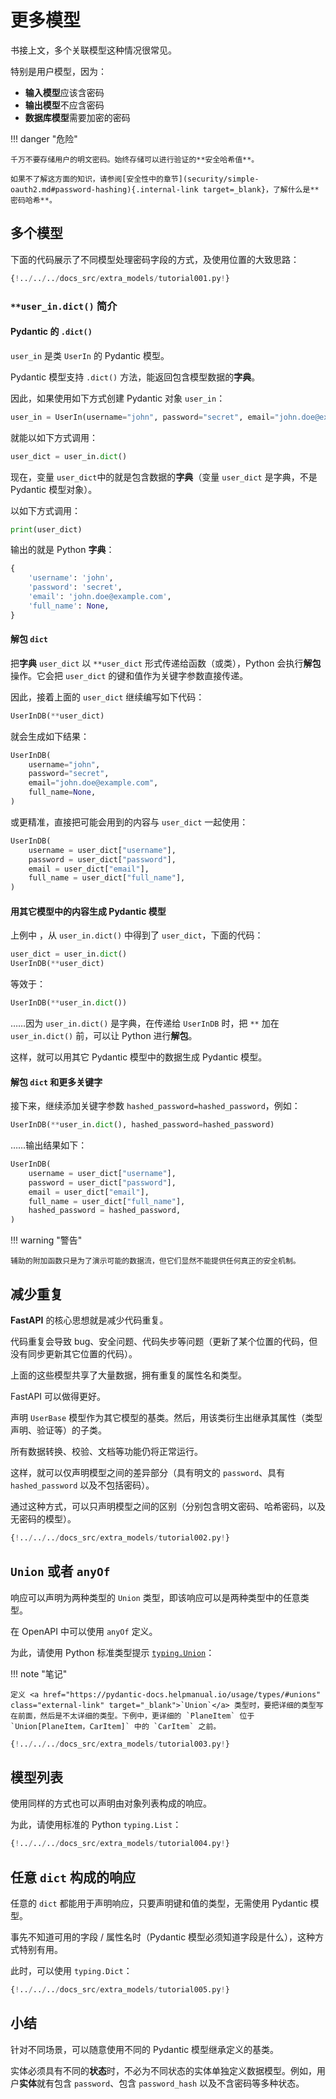 # 更多模型

书接上文，多个关联模型这种情况很常见。

特别是用户模型，因为：

* **输入模型**应该含密码
* **输出模型**不应含密码
* **数据库模型**需要加密的密码

!!! danger "危险"

    千万不要存储用户的明文密码。始终存储可以进行验证的**安全哈希值**。
    
    如果不了解这方面的知识，请参阅[安全性中的章节](security/simple-oauth2.md#password-hashing){.internal-link target=_blank}，了解什么是**密码哈希**。

## 多个模型

下面的代码展示了不同模型处理密码字段的方式，及使用位置的大致思路：

```Python hl_lines="9  11  16  22  24  29-30  33-35  40-41"
{!../../../docs_src/extra_models/tutorial001.py!}
```

### `**user_in.dict()` 简介

#### Pydantic 的 `.dict()`

`user_in` 是类 `UserIn` 的 Pydantic 模型。

Pydantic 模型支持 `.dict()` 方法，能返回包含模型数据的**字典**。

因此，如果使用如下方式创建 Pydantic 对象 `user_in`：

```Python
user_in = UserIn(username="john", password="secret", email="john.doe@example.com")
```

就能以如下方式调用：

```Python
user_dict = user_in.dict()
```

现在，变量 `user_dict`中的就是包含数据的**字典**（变量 `user_dict` 是字典，不是 Pydantic 模型对象）。

以如下方式调用：

```Python
print(user_dict)
```

输出的就是 Python **字典**：

```Python
{
    'username': 'john',
    'password': 'secret',
    'email': 'john.doe@example.com',
    'full_name': None,
}
```

#### 解包 `dict`

把**字典** `user_dict` 以 `**user_dict` 形式传递给函数（或类），Python 会执行**解包**操作。它会把 `user_dict` 的键和值作为关键字参数直接传递。

因此，接着上面的 `user_dict` 继续编写如下代码：

```Python
UserInDB(**user_dict)
```

就会生成如下结果：

```Python
UserInDB(
    username="john",
    password="secret",
    email="john.doe@example.com",
    full_name=None,
)
```

或更精准，直接把可能会用到的内容与 `user_dict` 一起使用：

```Python
UserInDB(
    username = user_dict["username"],
    password = user_dict["password"],
    email = user_dict["email"],
    full_name = user_dict["full_name"],
)
```

#### 用其它模型中的内容生成 Pydantic 模型

上例中 ，从 `user_in.dict()` 中得到了 `user_dict`，下面的代码：

```Python
user_dict = user_in.dict()
UserInDB(**user_dict)
```

等效于：

```Python
UserInDB(**user_in.dict())
```

……因为 `user_in.dict()` 是字典，在传递给 `UserInDB` 时，把 `**` 加在  `user_in.dict()` 前，可以让 Python 进行**解包**。

这样，就可以用其它 Pydantic 模型中的数据生成 Pydantic 模型。

#### 解包 `dict` 和更多关键字

接下来，继续添加关键字参数 `hashed_password=hashed_password`，例如：

```Python
UserInDB(**user_in.dict(), hashed_password=hashed_password)
```

……输出结果如下：

```Python
UserInDB(
    username = user_dict["username"],
    password = user_dict["password"],
    email = user_dict["email"],
    full_name = user_dict["full_name"],
    hashed_password = hashed_password,
)
```

!!! warning "警告"

    辅助的附加函数只是为了演示可能的数据流，但它们显然不能提供任何真正的安全机制。

## 减少重复

**FastAPI** 的核心思想就是减少代码重复。

代码重复会导致 bug、安全问题、代码失步等问题（更新了某个位置的代码，但没有同步更新其它位置的代码）。

上面的这些模型共享了大量数据，拥有重复的属性名和类型。

FastAPI 可以做得更好。

声明 `UserBase` 模型作为其它模型的基类。然后，用该类衍生出继承其属性（类型声明、验证等）的子类。

所有数据转换、校验、文档等功能仍将正常运行。

这样，就可以仅声明模型之间的差异部分（具有明文的 `password`、具有 `hashed_password` 以及不包括密码）。

通过这种方式，可以只声明模型之间的区别（分别包含明文密码、哈希密码，以及无密码的模型）。

```Python hl_lines="9  15-16  19-20  23-24"
{!../../../docs_src/extra_models/tutorial002.py!}
```

## `Union` 或者 `anyOf`

响应可以声明为两种类型的 `Union` 类型，即该响应可以是两种类型中的任意类型。

在 OpenAPI 中可以使用 `anyOf` 定义。

为此，请使用 Python 标准类型提示 <a href="https://docs.python.org/3/library/typing.html#typing.Union" class="external-link" target="_blank">`typing.Union`</a>：

!!! note "笔记"

    定义 <a href="https://pydantic-docs.helpmanual.io/usage/types/#unions" class="external-link" target="_blank">`Union`</a> 类型时，要把详细的类型写在前面，然后是不太详细的类型。下例中，更详细的 `PlaneItem` 位于 `Union[PlaneItem，CarItem]` 中的 `CarItem` 之前。

```Python hl_lines="1  14-15  18-20  33"
{!../../../docs_src/extra_models/tutorial003.py!}
```

## 模型列表

使用同样的方式也可以声明由对象列表构成的响应。

为此，请使用标准的 Python `typing.List`：

```Python hl_lines="1  20"
{!../../../docs_src/extra_models/tutorial004.py!}
```

## 任意 `dict` 构成的响应

任意的 `dict` 都能用于声明响应，只要声明键和值的类型，无需使用 Pydantic 模型。

事先不知道可用的字段 / 属性名时（Pydantic 模型必须知道字段是什么），这种方式特别有用。

此时，可以使用 `typing.Dict`：

```Python hl_lines="1  8"
{!../../../docs_src/extra_models/tutorial005.py!}
```

## 小结

针对不同场景，可以随意使用不同的 Pydantic 模型继承定义的基类。

实体必须具有不同的**状态**时，不必为不同状态的实体单独定义数据模型。例如，用户**实体**就有包含 `password`、包含 `password_hash` 以及不含密码等多种状态。
